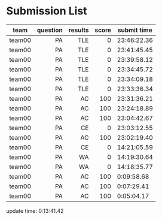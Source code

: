 # Submission List
team    | question  | results  | score | submit time
------|-----:|-----:| ----:|-----
team00 | PA | TLE | 0 | 23:46:22.36
team00 | PA | TLE | 0 | 23:41:45.45
team00 | PA | TLE | 0 | 23:39:58.12
team00 | PA | TLE | 0 | 23:34:45.72
team00 | PA | TLE | 0 | 23:34:09.18
team00 | PA | TLE | 0 | 23:33:36.34
team00 | PA | AC | 100 | 23:31:36.21
team00 | PA | AC | 100 | 23:24:18.89
team00 | PA | AC | 100 | 23:04:42.67
team00 | PA | CE | 0 | 23:03:12.55
team00 | PA | AC | 100 | 23:02:19.40
team00 | PA | CE | 0 | 14:21:05.59
team00 | PA | WA | 0 | 14:19:30.64
team00 | PA | WA | 0 | 14:18:35.77
team00 | PA | AC | 100 | 0:09:58.68
team00 | PA | AC | 100 | 0:07:29.41
team00 | PA | AC | 100 | 0:05:04.17


update time:  0:13:41.42 
